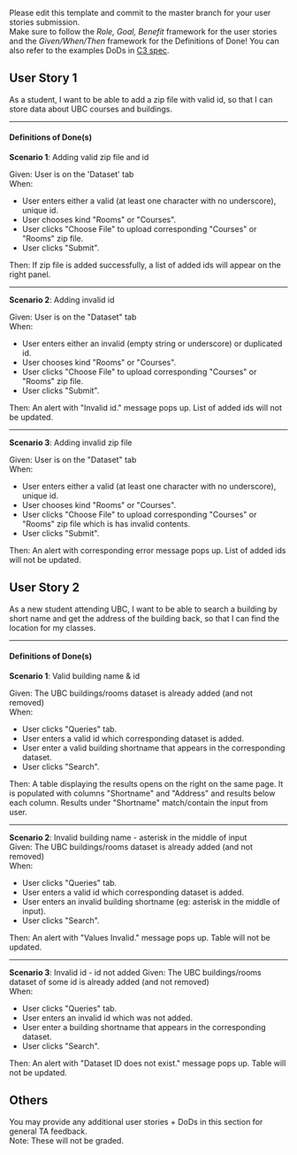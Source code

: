 Please edit this template and commit to the master branch for your user stories submission.   
Make sure to follow the *Role, Goal, Benefit* framework for the user stories and the *Given/When/Then* framework for the Definitions of Done! You can also refer to the examples DoDs in [C3 spec](https://sites.google.com/view/ubc-cpsc310-21w2-intro-to-se/project/checkpoint-3).

## User Story 1
As a student, I want to be able to add a zip file with valid id, so that I can store data about UBC courses and buildings.

---

#### Definitions of Done(s)
**Scenario 1**: Adding valid zip file and id

Given: User is on the 'Dataset' tab  
When:
- User enters either a valid (at least one character with no underscore), unique id.
- User chooses kind "Rooms" or "Courses".
- User clicks "Choose File" to upload corresponding "Courses" or "Rooms" zip file.
- User clicks "Submit".

Then: If zip file is added successfully, a list of added ids will appear on the right panel.

---

**Scenario 2**: Adding invalid id

Given: User is on the "Dataset" tab  
When:
- User enters either an invalid (empty string or underscore) or duplicated id.
- User chooses kind "Rooms" or "Courses".
- User clicks "Choose File" to upload corresponding "Courses" or "Rooms" zip file.
- User clicks "Submit".

Then: An alert with "Invalid id." message pops up. List of added ids will not be updated.

---

**Scenario 3**: Adding invalid zip file

Given: User is on the "Dataset" tab  
When:
- User enters either a valid (at least one character with no underscore), unique id.
- User chooses kind "Rooms" or "Courses".
- User clicks "Choose File" to upload corresponding "Courses" or "Rooms" zip file which is has invalid contents.
- User clicks "Submit".

Then: An alert with corresponding error message pops up. List of added ids will not be updated.


## User Story 2
As a new student attending UBC, I want to be able to search a building by short name and get the address of the building back, so that I can find the location for my classes.

---

#### Definitions of Done(s)
**Scenario 1**: Valid building name & id  

Given: The UBC buildings/rooms dataset is already added (and not removed)  
When: 
- User clicks "Queries" tab.
- User enters a valid id which corresponding dataset is added.
- User enter a valid building shortname that appears in the corresponding dataset.
- User clicks "Search".

Then: A table displaying the results opens on the right on the same page. 
It is populated with columns "Shortname" and "Address" and results below each column.
Results under "Shortname" match/contain the input from user.

---

**Scenario 2**: Invalid building name - asterisk in the middle of input  
Given: The UBC buildings/rooms dataset is already added (and not removed)  
When: 
- User clicks "Queries" tab.
- User enters a valid id which corresponding dataset is added.
- User enters an invalid building shortname (eg: asterisk in the middle of input).
- User clicks "Search".

Then: An alert with "Values Invalid." message pops up. Table will not be updated.

---

**Scenario 3**: Invalid id - id not added
Given: The UBC buildings/rooms dataset of some id is already added (and not removed)  
When:
- User clicks "Queries" tab.
- User enters an invalid id which was not added.
- User enter a building shortname that appears in the corresponding dataset.
- User clicks "Search".

Then: An alert with "Dataset ID does not exist." message pops up. Table will not be updated.

## Others
You may provide any additional user stories + DoDs in this section for general TA feedback.  
Note: These will not be graded.

